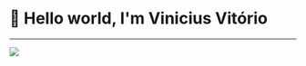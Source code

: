 <h1>👋 Hello world, I'm Vinicius Vitório</h1>

<hr>

<div>
  <a href="https://github.com/viniciusVitorio%22%3E
  <img height="180em"  src="https://github-readme-stats.vercel.app/api?username=viniciusVitorio&show_icons=true&theme=white&include_all_commits=true&count_private=true%22/%3E
  <img height="180em" src="https://github-readme-stats.vercel.app/api/top-langs/?username=viniciusVitorio&layout=compact&langs_count=7&theme=white%22/%3E
</div>

<hr>

<div style="display: inline_block">
  <img src="https://img.shields.io/badge/HTML-239120?style=for-the-badge&logo=html5&logoColor=white%22%3E
  <img src="https://img.shields.io/badge/CSS-239120?&style=for-the-badge&logo=css3&logoColor=white%22%3E
  <img src="https://img.shields.io/badge/javascript-%23323330.svg?style=for-the-badge&logo=javascript&logoColor=%23F7DF1E%22%3E
  <img src="https://img.shields.io/badge/PHP-777BB4?style=for-the-badge&logo=php&logoColor=white%22%3E
  <img src="https://img.shields.io/badge/MySQL-00000F?style=for-the-badge&logo=mysql&logoColor=white%22%3E
  <img src="https://img.shields.io/badge/postgres-%23316192.svg?style=for-the-badge&logo=postgresql&logoColor=white%22%3E
</div>
